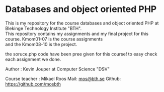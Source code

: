 Databases and object oriented PHP
====================================
This is my repository for the course databases and object oriented PHP at Blekinge Technology Institute "BTH".			 
This repository contains my assignments and my final project for this course. Kmom01-07 is the course assignments 			
and the Kmom08-10 is the project.

the soruce.php code have been pree given for this course! to easy check each assignment we done.

Author : Kevin Jouper at Computer Science "DSV"

Course teacher : Mikael Roos Mail: mos@bth.se Github: https://github.com/mosbth
